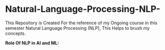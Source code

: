 # Natural-Language-Processing-NLP-
<p>This Repository is Created For the reference of my Ongoing course in this semester Natural Language Processing (NLP), This Helps to brush my concepts.</p>
<h><b>Role Of NLP in AI and ML:</b></h>

